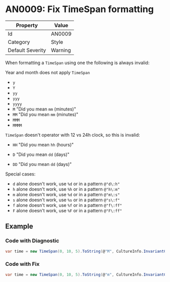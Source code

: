 # AN0009: Fix TimeSpan formatting

| Property                    | Value    |
| --------------------------- | -------- |
| Id                          | AN0009   |
| Category                    | Style    |
| Default Severity            | Warning  |

When formatting a `TimeSpan` using one the following is always invalid:

Year and month does not apply `TimeSpan`
* `y`
* `Y`
* `yy`
* `yyy`
* `yyyy`
* `M` "Did you mean `mm` (minutes)"
* `MM` "Did you mean `mm` (minutes)"
* `MMM`
* `MMMM`

`TimeSpan` doesn't operator with 12 vs 24h clock, so this is invalid:
* `HH` "Did you mean `hh` (hours)"


* `D` "Did you mean `dd` (days)"
* `DD` "Did you mean `dd` (days)"

Special cases:
* `d` alone doesn't work, use `%d` or in a pattern `@"d\:h"`
* `h` alone doesn't work, use `%h` or in a pattern `@"h\:m"`
* `m` alone doesn't work, use `%d` or in a pattern `@"m\:s"`
* `s` alone doesn't work, use `%s` or in a pattern `@"s\:f"`
* `f` alone doesn't work, use `%f` or in a pattern `@"f\:ff"`
* `F` alone doesn't work, use `%F` or in a pattern `@"F\:ff"`

## Example

### Code with Diagnostic

```csharp
var time = new TimeSpan(0, 10, 5).ToString(@"M", CultureInfo.InvariantCulture); // AN0009 - Month not valid in TimeSpan formatting. Did you mean 'm' (minutes)?
```

### Code with Fix

```csharp
var time = new TimeSpan(0, 10, 5).ToString(@"m", CultureInfo.InvariantCulture);
```
